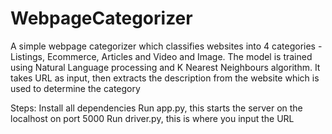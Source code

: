 # WebpageCategorizer
A simple webpage categorizer which classifies websites into 4 categories - Listings, Ecommerce, Articles and Video and Image.
The model is trained using Natural Language processing and K Nearest Neighbours algorithm.
It takes URL as input, then extracts the description from the website which is used to determine the category

Steps:
Install all dependencies
Run app.py, this starts the server on the localhost on port 5000
Run driver.py, this is where you input the URL

